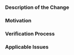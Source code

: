 ### Description of the Change

<!--
We must be able to understand the design of your change from this
description. If we can't get a good idea of what the code will be doing from
the description here, the pull request may be closed at the maintainers'
discretion. Keep in mind that the maintainer reviewing this PR may not be
familiar with or have worked with the code here recently, so please walk us
through the concepts.
-->

### Motivation

<!-- Why does this change need to be made? -->

### Verification Process

<!--
What process did you follow to verify that your change has the desired effects?

- How did you verify that all new functionality works as expected?
- How did you verify that all changed functionality works as expected?
- How did you verify that the change has not introduced any regressions?
-->

### Applicable Issues

<!-- Enter any applicable Issues here -->
